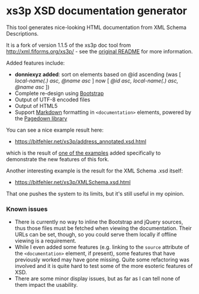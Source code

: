 # xs3p XSD documentation generator

This tool generates nice-looking HTML documentation from XML Schema
Descriptions.

It is a fork of version 1.1.5 of the xs3p doc tool from
http://xml.fiforms.org/xs3p/ - see the [original README](README_ORIG.txt) for
more information.

Added features include:

 - **donniexyz added**: sort on elements based on @id ascending (was [ _local-name(.) asc, @name asc_ ] now [ _@id asc, local-name(.) asc, @name asc_ ])
 - Complete re-design using [Bootstrap](https://getbootstrap.com "Bootstrap homepage")
 - Output of UTF-8 encoded files
 - Output of HTML5
 - Support [Markdown](https://daringfireball.net/projects/markdown/ "Markdown homepage")
   formatting in `<documentation>` elements, powered by the
   [Pagedown library](https://code.google.com/archive/p/pagedown/ "Pagedown homepage")

You can see a nice example result here:

 * https://bitfehler.net/xs3p/address_annotated.xsd.html

which is the result of [one of the
examples](examples/address_annotated.xsd "XSD source of the example")
added specifically to demonstrate the new features of this fork.

Another interesting example is the result for the XML Schema .xsd itself:

 * https://bitfehler.net/xs3p/XMLSchema.xsd.html

That one pushes the system to its limits, but it's still useful in my opinion.

### Known issues

 * There is currently no way to inline the Bootstrap and jQuery sources, thus
   those files must be fetched when viewing the documentation. Their URLs can
   be set, though, so you could serve them locally if offline viewing is a
   requirement.
 * While I even added some features (e.g. linking to the `source` attribute of
   the `<documentation>` element, if present), some features that have
   previously worked may have gone missing. Quite some refactoring was involved
   and it is quite hard to test some of the more esoteric features of XSD.
 * There are some minor display issues, but as far as I can tell none of them
   impact the usability.
